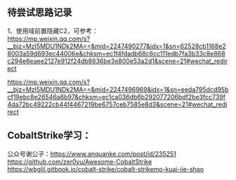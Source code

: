 ## 待尝试思路记录
1、使用域前置隐藏C2，可参考：  
https://mp.weixin.qq.com/s?__biz=MzI5MDU1NDk2MA==&mid=2247490277&idx=1&sn=62528cb1168e28003a59d693ec44006e&chksm=ec1f4fdadb68c6cc111edb7fa3b33c8e868c294e6eaee2127e912f24db8636be3e800e53a2d1&scene=21#wechat_redirect  

https://mp.weixin.qq.com/s?__biz=MzI5MDU1NDk2MA==&mid=2247496969&idx=1&sn=eeda795dcd95bcf19ebc8e26546a6b97&chksm=ec1ca036db6b292077206bdf2be3fcc739f4da72bc49222cb44f4467219be6757ceb7585e8d3&scene=21#wechat_redirect

## CobaltStrike学习：
公众号谢公子：https://www.anquanke.com/post/id/235251  
https://github.com/zer0yu/Awesome-CobaltStrike  
https://wbglil.gitbook.io/cobalt-strike/cobalt-strikemo-kuai-jie-shao
